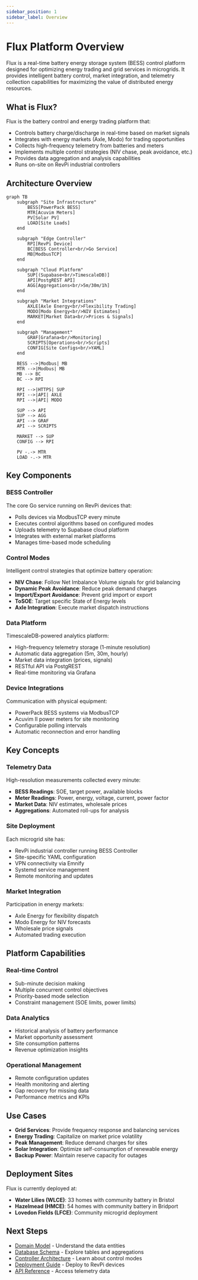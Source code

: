 ```yaml
---
sidebar_position: 1
sidebar_label: Overview
---
```


# Flux Platform Overview

Flux is a real-time battery energy storage system (BESS) control platform designed for optimizing energy trading and grid services in microgrids. It provides intelligent battery control, market integration, and telemetry collection capabilities for maximizing the value of distributed energy resources.

## What is Flux?

Flux is the battery control and energy trading platform that:
- Controls battery charge/discharge in real-time based on market signals
- Integrates with energy markets (Axle, Modo) for trading opportunities
- Collects high-frequency telemetry from batteries and meters
- Implements multiple control strategies (NIV chase, peak avoidance, etc.)
- Provides data aggregation and analysis capabilities
- Runs on-site on RevPi industrial controllers

## Architecture Overview

```mermaid
graph TB
    subgraph "Site Infrastructure"
        BESS[PowerPack BESS]
        MTR[Acuvim Meters]
        PV[Solar PV]
        LOAD[Site Loads]
    end
    
    subgraph "Edge Controller"
        RPI[RevPi Device]
        BC[BESS Controller<br/>Go Service]
        MB[ModbusTCP]
    end
    
    subgraph "Cloud Platform"
        SUP[(Supabase<br/>TimescaleDB)]
        API[PostgREST API]
        AGG[Aggregations<br/>5m/30m/1h]
    end
    
    subgraph "Market Integrations"
        AXLE[Axle Energy<br/>Flexibility Trading]
        MODO[Modo Energy<br/>NIV Estimates]
        MARKET[Market Data<br/>Prices & Signals]
    end
    
    subgraph "Management"
        GRAF[Grafana<br/>Monitoring]
        SCRIPTS[Operations<br/>Scripts]
        CONFIG[Site Configs<br/>YAML]
    end
    
    BESS -->|Modbus| MB
    MTR -->|Modbus| MB
    MB --> BC
    BC --> RPI
    
    RPI -->|HTTPS| SUP
    RPI -->|API| AXLE
    RPI -->|API| MODO
    
    SUP --> API
    SUP --> AGG
    API --> GRAF
    API --> SCRIPTS
    
    MARKET --> SUP
    CONFIG --> RPI
    
    PV -.-> MTR
    LOAD -.-> MTR
```

## Key Components

### BESS Controller
The core Go service running on RevPi devices that:
- Polls devices via ModbusTCP every minute
- Executes control algorithms based on configured modes
- Uploads telemetry to Supabase cloud platform
- Integrates with external market platforms
- Manages time-based mode scheduling

### Control Modes
Intelligent control strategies that optimize battery operation:
- **NIV Chase**: Follow Net Imbalance Volume signals for grid balancing
- **Dynamic Peak Avoidance**: Reduce peak demand charges
- **Import/Export Avoidance**: Prevent grid import or export
- **ToSOE**: Target specific State of Energy levels
- **Axle Integration**: Execute market dispatch instructions

### Data Platform
TimescaleDB-powered analytics platform:
- High-frequency telemetry storage (1-minute resolution)
- Automatic data aggregation (5m, 30m, hourly)
- Market data integration (prices, signals)
- RESTful API via PostgREST
- Real-time monitoring via Grafana

### Device Integrations
Communication with physical equipment:
- PowerPack BESS systems via ModbusTCP
- Acuvim II power meters for site monitoring
- Configurable polling intervals
- Automatic reconnection and error handling

## Key Concepts

### Telemetry Data
High-resolution measurements collected every minute:
- **BESS Readings**: SOE, target power, available blocks
- **Meter Readings**: Power, energy, voltage, current, power factor
- **Market Data**: NIV estimates, wholesale prices
- **Aggregations**: Automated roll-ups for analysis

### Site Deployment
Each microgrid site has:
- RevPi industrial controller running BESS Controller
- Site-specific YAML configuration
- VPN connectivity via Emnify
- Systemd service management
- Remote monitoring and updates

### Market Integration
Participation in energy markets:
- Axle Energy for flexibility dispatch
- Modo Energy for NIV forecasts
- Wholesale price signals
- Automated trading execution

## Platform Capabilities

### Real-time Control
- Sub-minute decision making
- Multiple concurrent control objectives
- Priority-based mode selection
- Constraint management (SOE limits, power limits)

### Data Analytics
- Historical analysis of battery performance
- Market opportunity assessment
- Site consumption patterns
- Revenue optimization insights

### Operational Management
- Remote configuration updates
- Health monitoring and alerting
- Gap recovery for missing data
- Performance metrics and KPIs

## Use Cases

- **Grid Services**: Provide frequency response and balancing services
- **Energy Trading**: Capitalize on market price volatility
- **Peak Management**: Reduce demand charges for sites
- **Solar Integration**: Optimize self-consumption of renewable energy
- **Backup Power**: Maintain reserve capacity for outages

## Deployment Sites

Flux is currently deployed at:
- **Water Lilies (WLCE)**: 33 homes with community battery in Bristol
- **Hazelmead (HMCE)**: 54 homes with community battery in Bridport
- **Lovedon Fields (LFCE)**: Community microgrid deployment

## Next Steps

- [Domain Model](./domain-model/) - Understand the data entities
- [Database Schema](./database/) - Explore tables and aggregations
- [Controller Architecture](./controller/) - Learn about control modes
- [Deployment Guide](./deployment/) - Deploy to RevPi devices
- [API Reference](./api/) - Access telemetry data
